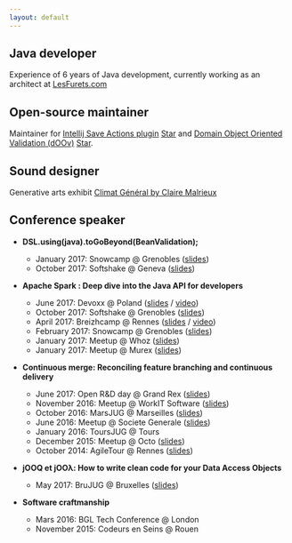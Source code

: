 ```yaml
---
layout: default
---
```


## Java developer

Experience of 6 years of Java development, currently working as an architect at [LesFurets.com](https://lesfurets.com)

## Open-source maintainer

Maintainer for [Intellij Save Actions plugin](https://github.com/dubreuia/intellij-plugin-save-actions) <a class="github-button" href="https://github.com/dubreuia/intellij-plugin-save-actions" data-icon="octicon-star" data-show-count="true" aria-label="Star dubreuia/intellij-plugin-save-actions on GitHub">Star</a> and [Domain Object Oriented Validation (dOOv)](https://github.com/lesfurets/dOOv) <a class="github-button" href="https://github.com/lesfurets/dOOv" data-icon="octicon-star" data-show-count="true" aria-label="Star lesfurets/dOOv on GitHub">Star</a>.

## Sound designer

Generative arts exhibit [Climat Général by Claire Malrieux](http://claire-malrieux.com/Climat-General)

## Conference speaker

- **DSL.using(java).toGoBeyond(BeanValidation);**
    - January 2017: Snowcamp @ Grenobles ([slides](TODO))
    - October 2017: Softshake @ Geneva ([slides](http://doov.io/dsl_to_go_beyond_bean_validation_english.html))

- **Apache Spark : Deep dive into the Java API for developers**
    - June 2017: Devoxx @ Poland ([slides](https://lesfurets.github.io/lesfurets-conferences/html/apache-spark-deep-dive-into-the-java-api-for-developers.html) / [video](https://www.youtube.com/watch?v=cr3wCNwKQWY))
    - October 2017: Softshake @ Grenobles ([slides](https://lesfurets.github.io/lesfurets-conferences/html/apache-spark-deep-dive-into-the-java-api-for-developers-softshake.html))
    - April 2017: Breizhcamp @ Rennes ([slides](https://lesfurets.github.io/lesfurets-conferences/html/apache-spark-hands-on-developpeurs-java-breizhcamp.html) / [video](https://www.youtube.com/watch?v=oxRxMl4OSkM))
    - February 2017: Snowcamp @ Grenobles ([slides](https://lesfurets.github.io/lesfurets-conferences/html/apache-spark-hands-on-developpeurs-java-snowcamp.html))
    - January 2017: Meetup @ Whoz ([slides](https://lesfurets.github.io/lesfurets-conferences/html/apache-spark-hands-on-developpeurs-java-whoz.html))
    - January 2017: Meetup @ Murex ([slides](https://lesfurets.github.io/lesfurets-conferences/html/apache-spark-hands-on-developpeurs-java-murex.html))

- **Continuous merge: Reconciling feature branching and continuous delivery**
    - June 2017: Open R&D day @ Grand Rex ([slides](https://lesfurets.github.io/lesfurets-conferences/html/continuous-delivery-open-r-and-d-day.html))
    - November 2016: Meetup @ WorkIT Software ([slides](https://lesfurets.github.io/lesfurets-conferences/html/continuous-delivery-workit-2016.html))
    - October 2016: MarsJUG @ Marseilles ([slides](https://lesfurets.github.io/lesfurets-conferences/html/continuous-delivery-marseille-jug-2016.html))
    - June 2016: Meetup @ Societe Generale ([slides](https://lesfurets.github.io/lesfurets-conferences/html/devops-chez-lesfurets-pour-sg.html))
    - January 2016: ToursJUG @ Tours
    - December 2015: Meetup @ Octo ([slides](https://lesfurets.github.io/lesfurets-conferences/pdf/git-octopus-chez-octo-2015.pdf))
    - October 2014: AgileTour @ Rennes ([slides](https://lesfurets.github.io/lesfurets-conferences/html/continuous-delivery-agile-tour-rennes-2014.html))

- **jOOQ et jOOλ: How to write clean code for your Data Access Objects**
    - May 2017: BruJUG @ Bruxelles ([slides](https://lesfurets.github.io/lesfurets-conferences/html/JOOQ-and-JOOL-How-to-write-clean-code-with-your-DAO-brujug.html))

- **Software craftmanship**
    - Mars 2016: BGL Tech Conference @ London
    - November 2015: Codeurs en Seins @ Rouen

